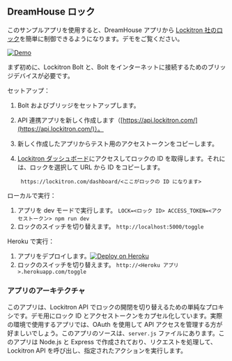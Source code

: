 DreamHouse ロック
---------------

このサンプルアプリを使用すると、DreamHouse アプリから [Lockitron 社のロック](https://lockitron.com/)を簡単に制御できるようになります。デモをご覧ください。

[![Demo](http://img.youtube.com/vi/GHIhTDFI_OY/0.jpg)](http://www.youtube.com/watch?v=GHIhTDFI_OY)

まず初めに、Lockitron Bolt と、Bolt をインターネットに接続するためのブリッジデバイスが必要です。

セットアップ：

1. Bolt およびブリッジをセットアップします。
1. API 連携アプリを新しく作成します（[https://api.lockitron.com/](https://api.lockitron.com/)）。
1. 新しく作成したアプリからテスト用のアクセストークンをコピーします。
1. [Lockitron ダッシュボード](https://lockitron.com/dashboard)にアクセスしてロックの ID を取得します。それには、ロックを選択して URL から ID をコピーします。

        https://lockitron.com/dashboard/<ここがロックの ID になります>

ローカルで実行：

1. アプリを dev モードで実行します。
`LOCK=<ロック ID> ACCESS_TOKEN=<アクセストークン> npm run dev`
1. ロックのスイッチを切り替えます。
`http://localhost:5000/toggle`

Heroku で実行：

1. アプリをデプロイします。[![Deploy on Heroku](https://www.herokucdn.com/deploy/button.svg)](https://heroku.com/deploy)
1. ロックのスイッチを切り替えます。
`http://<Heroku アプリ>.herokuapp.com/toggle`


### アプリのアーキテクチャ

このアプリは、Lockitron API でロックの開閉を切り替えるための単純なプロキシです。デモ用にロック ID とアクセストークンをカプセル化しています。実際の環境で使用するアプリでは、OAuth を使用して API アクセスを管理する方が好ましいでしょう。このアプリのソースは、`server.js` ファイルにあります。このアプリは Node.js と Express で作成されており、リクエストを処理して、Lockitron API を呼び出し、指定されたアクションを実行します。
